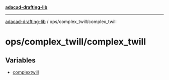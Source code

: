 [**adacad-drafting-lib**](../../../README.md)

***

[adacad-drafting-lib](../../../modules.md) / ops/complex\_twill/complex\_twill

# ops/complex\_twill/complex\_twill

## Variables

- [complextwill](variables/complextwill.md)

